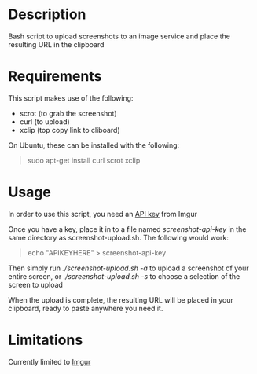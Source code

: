 Description
===========
Bash script to upload screenshots to an image service and place the resulting URL in the clipboard

Requirements
============
This script makes use of the following:

- scrot (to grab the screenshot)
- curl (to upload)
- xclip (top copy link to cliboard)

On Ubuntu, these can be installed with the following:

> sudo apt-get install curl scrot xclip

Usage
=====
In order to use this script, you need an [API key](http://api.imgur.com/) from Imgur

Once you have a key, place it in to a file named *screenshot-api-key* in the same directory as screenshot-upload.sh. The following would work:

> echo "APIKEYHERE" > screenshot-api-key

Then simply run *./screenshot-upload.sh -a* to upload a screenshot of your entire screen, or *./screenshot-upload.sh -s* to choose a selection of the screen to upload

When the upload is complete, the resulting URL will be placed in your clipboard, ready to paste anywhere you need it.

Limitations
===========
Currently limited to [Imgur](http://imgur.com)
